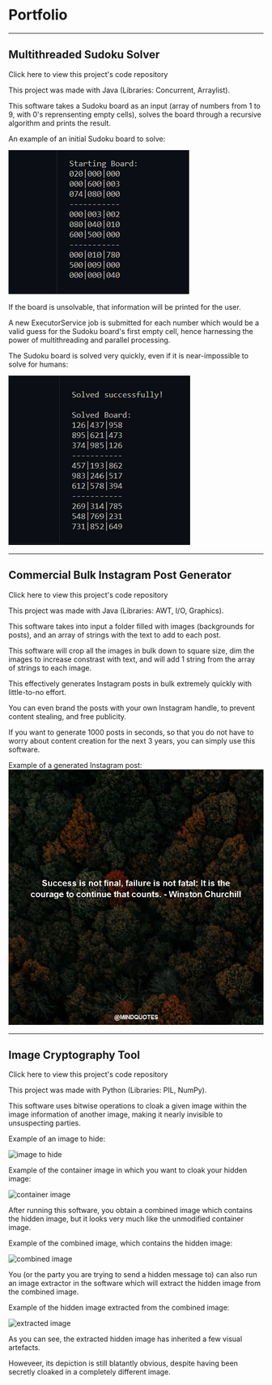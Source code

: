 # Portfolio
___
## Multithreaded Sudoku Solver
Click here to view this project's code repository

This project was made with Java (Libraries: Concurrent, Arraylist).

This software takes a Sudoku board as an input (array of numbers from 1 to 9, with 0's reprensenting empty cells), solves the board through a recursive algorithm and prints the result.

An example of an initial Sudoku board to solve:

![starting board](https://github.com/RealMaximeCaloz/Portfolio/blob/ba2f7d42176e32726565c832dc0f597c661cd021/startingboard.png)

If the board is unsolvable, that information will be printed for the user.

A new ExecutorService job is submitted for each number which would be a valid guess for the Sudoku board's first empty cell, hence harnessing the power of multithreading and parallel processing.

The Sudoku board is solved very quickly, even if it is near-impossible to solve for humans:

![final board](https://github.com/RealMaximeCaloz/Portfolio/blob/77fe443203d9171137cb02da38cdd3406de40a03/finalboard.png)

___
## Commercial Bulk Instagram Post Generator
Click here to view this project's code repository

This project was made with Java (Libraries: AWT, I/O, Graphics).

This software takes into input a folder filled with images (backgrounds for posts), and an array of strings with the text to add to each post.

This software will crop all the images in bulk down to square size, dim the images to increase constrast with text, and will add 1 string from the array of strings to each image.

This effectively generates Instagram posts in bulk extremely quickly with little-to-no effort.

You can even brand the posts with your own Instagram handle, to prevent content stealing, and free publicity.

If you want to generate 1000 posts in seconds, so that you do not have to worry about content creation for the next 3 years, you can simply use this software.

Example of a generated Instagram post:
![generated post example](https://github.com/RealMaximeCaloz/Portfolio/blob/9bafd87537acef1f05bb3b98450d5e4c2e436707/GeneratedInstagramPostExample.jpg)

___
## Image Cryptography Tool
Click here to view this project's code repository

This project was made with Python (Libraries: PIL, NumPy).

This software uses bitwise operations to cloak a given image within the image information of another image, making it nearly invisible to unsuspecting parties.

Example of an image to hide:

![image to hide]()

Example of the container image in which you want to cloak your hidden image:

![container image]()

After running this software, you obtain a combined image which contains the hidden image, but it looks very much like the unmodified container image.

Example of the combined image, which contains the hidden image:

![combined image]()

You (or the party you are trying to send a hidden message to) can also run an image extractor in the software which will extract the hidden image from the combined image.

Example of the hidden image extracted from the combined image:

![extracted image]()

As you can see, the extracted hidden image has inherited a few visual artefacts.

Howeveer, its depiction is still blatantly obvious, despite having been secretly cloaked in a completely different image.
